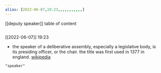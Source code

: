 ```yaml
---
alias: [2022-06-07,19:23,,,,,,,,,,,]
---
```

[[deputy speaker]]
table of content
```toc
```

[[2022-06-07]] 19:23
- the speaker of a deliberative assembly, especially a legislative body, is its presiding officer, or the chair. the title was first used in 1377 in england.
[wikipedia](https://en.wikipedia.org/wiki/speaker%20(politics))

```query
"speaker"
```
